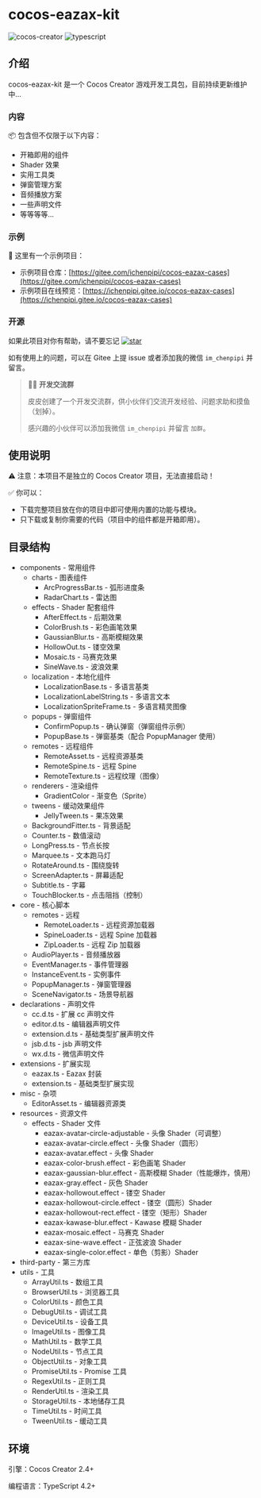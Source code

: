 # cocos-eazax-kit

![cocos-creator](https://img.shields.io/badge/cocos--creator-2.4%2B-blue) ![typescript](https://img.shields.io/badge/typescript-4.2+-blue)

## 介绍

cocos-eazax-kit 是一个 Cocos Creator 游戏开发工具包，目前持续更新维护中...

### 内容

📦 包含但不仅限于以下内容：

- 开箱即用的组件
- Shader 效果
- 实用工具类
- 弹窗管理方案
- 音频播放方案
- 一些声明文件
- 等等等等...

### 示例

🌰 这里有一个示例项目：

- 示例项目仓库：[https://gitee.com/ichenpipi/cocos-eazax-cases](https://gitee.com/ichenpipi/cocos-eazax-cases)
- 示例项目在线预览：[https://ichenpipi.gitee.io/cocos-eazax-cases](https://ichenpipi.gitee.io/cocos-eazax-cases)

### 开源

如果此项目对你有帮助，请不要忘记 [![star](https://gitee.com/ichenpipi/cocos-eazax-kit/badge/star.svg?theme=dark)](https://gitee.com/ichenpipi/cocos-eazax-kit/stargazers)

如有使用上的问题，可以在 Gitee 上提 issue 或者添加我的微信 `im_chenpipi` 并留言。

> 👨‍💻 **开发交流群**
> 
> 皮皮创建了一个开发交流群，供小伙伴们交流开发经验、问题求助和摸鱼（划掉）。
> 
> 感兴趣的小伙伴可以添加我微信 `im_chenpipi` 并留言 `加群`。

## 使用说明

⚠️ 注意：本项目不是独立的 Cocos Creator 项目，无法直接启动！

✅ 你可以：

- 下载完整项目放在你的项目中即可使用内置的功能与模块。
- 只下载或复制你需要的代码（项目中的组件都是开箱即用）。

## 目录结构

- components - 常用组件
  - charts - 图表组件
    - ArcProgressBar.ts - 弧形进度条
    - RadarChart.ts - 雷达图
  - effects - Shader 配套组件
    - AfterEffect.ts - 后期效果
    - ColorBrush.ts - 彩色画笔效果
    - GaussianBlur.ts - 高斯模糊效果
    - HollowOut.ts - 镂空效果
    - Mosaic.ts - 马赛克效果
    - SineWave.ts - 波浪效果
  - localization - 本地化组件
    - LocalizationBase.ts - 多语言基类
    - LocalizationLabelString.ts - 多语言文本
    - LocalizationSpriteFrame.ts - 多语言精灵图像
  - popups - 弹窗组件
    - ConfirmPopup.ts - 确认弹窗（弹窗组件示例）
    - PopupBase.ts - 弹窗基类（配合 PopupManager 使用）
  - remotes - 远程组件
    - RemoteAsset.ts - 远程资源基类
    - RemoteSpine.ts - 远程 Spine
    - RemoteTexture.ts - 远程纹理（图像）
  - renderers - 渲染组件
    - GradientColor - 渐变色（Sprite）
  - tweens - 缓动效果组件
    - JellyTween.ts - 果冻效果
  - BackgroundFitter.ts - 背景适配
  - Counter.ts - 数值滚动
  - LongPress.ts - 节点长按
  - Marquee.ts - 文本跑马灯
  - RotateAround.ts - 围绕旋转
  - ScreenAdapter.ts - 屏幕适配
  - Subtitle.ts - 字幕
  - TouchBlocker.ts - 点击阻挡（控制）
- core - 核心脚本
  - remotes - 远程
    - RemoteLoader.ts - 远程资源加载器
    - SpineLoader.ts - 远程 Spine 加载器
    - ZipLoader.ts - 远程 Zip 加载器
  - AudioPlayer.ts - 音频播放器
  - EventManager.ts - 事件管理器
  - InstanceEvent.ts - 实例事件
  - PopupManager.ts - 弹窗管理器
  - SceneNavigator.ts - 场景导航器
- declarations - 声明文件
  - cc.d.ts - 扩展 cc 声明文件
  - editor.d.ts - 编辑器声明文件
  - extension.d.ts - 基础类型扩展声明文件
  - jsb.d.ts - jsb 声明文件
  - wx.d.ts - 微信声明文件
- extensions - 扩展实现
  - eazax.ts - Eazax 封装
  - extension.ts - 基础类型扩展实现
- misc - 杂项
  - EditorAsset.ts - 编辑器资源类
- resources - 资源文件
  - effects - Shader 文件
    - eazax-avatar-circle-adjustable - 头像 Shader（可调整）
    - eazax-avatar-circle.effect - 头像 Shader（圆形）
    - eazax-avatar.effect - 头像 Shader
    - eazax-color-brush.effect - 彩色画笔 Shader
    - eazax-gaussian-blur.effect - 高斯模糊 Shader（性能爆炸，慎用）
    - eazax-gray.effect - 灰色 Shader
    - eazax-hollowout.effect - 镂空 Shader
    - eazax-hollowout-circle.effect - 镂空（圆形）Shader
    - eazax-hollowout-rect.effect - 镂空（矩形）Shader
    - eazax-kawase-blur.effect - Kawase 模糊 Shader
    - eazax-mosaic.effect - 马赛克 Shader
    - eazax-sine-wave.effect - 正弦波浪 Shader
    - eazax-single-color.effect - 单色（剪影）Shader
- third-party - 第三方库
- utils - 工具
  - ArrayUtil.ts - 数组工具
  - BrowserUtil.ts - 浏览器工具
  - ColorUtil.ts - 颜色工具
  - DebugUtil.ts - 调试工具
  - DeviceUtil.ts - 设备工具
  - ImageUtil.ts - 图像工具
  - MathUtil.ts - 数学工具
  - NodeUtil.ts - 节点工具
  - ObjectUtil.ts - 对象工具
  - PromiseUtil.ts - Promise 工具
  - RegexUtil.ts - 正则工具
  - RenderUtil.ts - 渲染工具
  - StorageUtil.ts - 本地储存工具
  - TimeUtil.ts - 时间工具
  - TweenUtil.ts - 缓动工具

## 环境

引擎：Cocos Creator 2.4+

编程语言：TypeScript 4.2+
